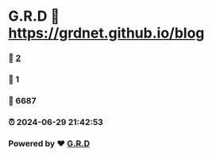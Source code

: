 # G.R.D :link: https://grdnet.github.io/blog 
### :page_facing_up: [2](https://grdnet.github.io/blog/tag.html) 
### :speech_balloon: 1 
### :hibiscus: 6687 
### :alarm_clock: 2024-06-29 21:42:53 
### Powered by :heart: [G.R.D](https://grdnet.org)
